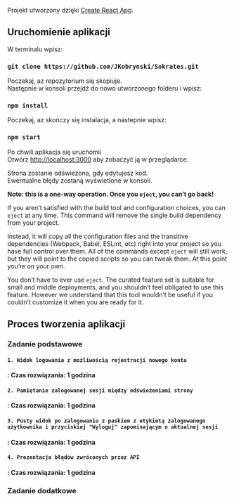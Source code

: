 Projekt utworzony dzięki [Create React App](https://github.com/facebook/create-react-app).

## Uruchomienie aplikacji

W terminalu wpisz:

### `git clone https://github.com/JKobrynski/Sokrates.git`

Poczekaj, az repozytorium się skopiuje.<br>
Następnie w konsoli przejdź do nowo utworzonego folderu i wpisz:

### `npm install`

Poczekaj, az skończy się instalacja, a nastepnie wpisz:

### `npm start`

Po chwili aplikacja się uruchomii<br>
Otwórz [http://localhost:3000](http://localhost:3000) aby zobaczyć ją w przeglądarce.

Strona zostanie odświezona, gdy edytujesz kod.<br>
Ewentualne błędy zostaną wyświetlone w konsoli.

**Note: this is a one-way operation. Once you `eject`, you can’t go back!**

If you aren’t satisfied with the build tool and configuration choices, you can `eject` at any time. This command will remove the single build dependency from your project.

Instead, it will copy all the configuration files and the transitive dependencies (Webpack, Babel, ESLint, etc) right into your project so you have full control over them. All of the commands except `eject` will still work, but they will point to the copied scripts so you can tweak them. At this point you’re on your own.

You don’t have to ever use `eject`. The curated feature set is suitable for small and middle deployments, and you shouldn’t feel obligated to use this feature. However we understand that this tool wouldn’t be useful if you couldn’t customize it when you are ready for it.

## Proces tworzenia aplikacji

### Zadanie podstawowe

#### `1. Widok logowania z możliwością rejestracji nowego konta`

**: Czas rozwiązania: 1 godzina**

#### `2. Pamiętanie zalogowanej sesji między odświeżeniami strony`

**: Czas rozwiązania: 1 godzina**

#### `3. Pusty widok po zalogowaniu z paskiem z etykietą zalogowanego użytkownika i przyciskiej "Wyloguj" zapominającym o aktualnej sesji`

**: Czas rozwiązania: 1 godzina**

#### `4. Prezentacja błędów zwróconych przez API`

**: Czas rozwiązania: 1 godzina**

### Zadanie dodatkowe
